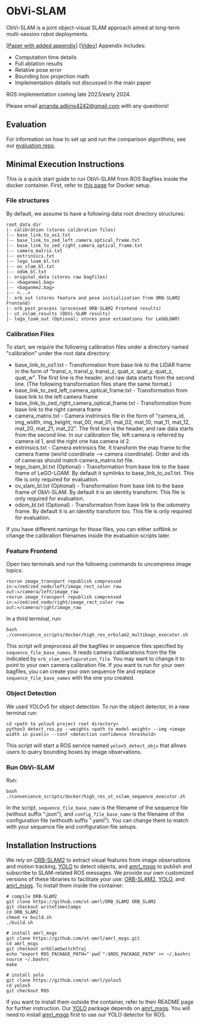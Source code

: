 # ObVi-SLAM
ObVi-SLAM is a joint object-visual SLAM approach aimed at long-term multi-session robot deployments. 

[[Paper with added appendix](https://drive.google.com/file/d/1gmp8ez2eVEASr0NoptJtauk3ewzhh4jA/view?usp=sharing)] [[Video](https://youtu.be/quJOgnEdaZ0)]
Appendix includes:
- Computation time details
- Full ablation results
- Relative pose error
- Bounding box projection math
- Implementation details not discussed in the main paper

ROS implementation coming late 2023/early 2024. 

Please email amanda.adkins4242@gmail.com with any questions! 


## Evaluation
For information on how to set up and run the comparison algorithms, see our [evaluation repo](https://github.com/ut-amrl/ObVi-SLAM-Evaluation).

## Minimal Execution Instructions
<!-- TODO
- Explain files needed and their structure (intrinsics, extrinsics, visual features, bounding box (opt), images?,
- Explain how to run given these files -->
This is a quick start guide to run ObVi-SLAM from ROS Bagfiles inside the docker container. First, refer to [this page](https://github.com/ut-amrl/ros-noetic-docker/tree/ObViSLAMEvaluation) for Docker setup.

### File structures
By default, we assume to have a following data root directory structures:
```
root_data_dir
|- calibration (stores calibration files)
|-- base_link_to_os1.txt
|-- base_link_to_zed_left_camera_optical_frame.txt
|-- base_link_to_zed_right_camera_optical_frame.txt
|-- camera_matrix.txt
|-- extrinsics.txt
|-- lego_loam_bl.txt
|-- ov_slam_bl.txt
|-- odom_bl.txt
|- original_data (stores raw bagfiles)
|-- <baganme1.bag>
|-- <baganme2.bag>
|-- <...>
|- orb_out (stores feature and pose initialization from ORB-SLAM2 Frontend)
|- orb_post_process (processed ORB-SLAM2 Frontend results)
|- ut_vslam_results (ObVi-SLAM results)
|- lego_loam_out (Optional; stores pose estimations for LeGOLOAM)
```

### Calibration Files
To start, we require the following calibration files under a directory named "calibration" under the root data directory:
- base_link_to_os1.txt - Transformation from base link to the LIDAR frame in the form of "transl_x, transl_y, transl_z, quat_x, quat_y, quat_z, quat_w". The first line is the header, and raw data starts from the second line. (The following transformation files share the same format.)
- base_link_to_zed_left_camera_optical_frame.txt - Transformation from base link to the left camera frame
- base_link_to_zed_right_camera_optical_frame.txt - Transformation from base link to the right camera frame
- camera_matrix.txt - Camera instrinsics file in the form of "camera_id, img_width, img_height, mat_00, mat_01, mat_02, mat_10, mat_11, mat_12, mat_20, mat_21, mat_22". The first line is the header, and raw data starts from the second line. In our calibration file, left camera is referred by camera id 1, and the right one has camera id 2.
- extrinsics.txt - Camera extrinsics file. It transform the map frame to the camera frame (world coordinate --> camera coordinate). Order and ids of cameras should match camera_matrix.txt file.
- lego_loam_bl.txt (Optional) - Transformation from base link to the base frame of LeGO-LOAM. By default it symlinks to base_link_to_os1.txt. This file is only required for evaluation.
- ov_slam_bl.txt (Optional) - Transformation from base link to the base frame of ObVi-SLAM. By default it is an identity transform. This file is only required for evaluation.
- odom_bl.txt (Optional) - Transformation from base link to the odometry frame. By default it is an identity transform too. This file is only required for evaluation.

If you have different namings for those files, you can either softlink or change the calibration filenames inside the evaluation scripts later.

<!-- ## Results from ROS bag sequence
TODO (Taijing, start here)
- Explain how to preprocess rosbag to get the data needed for minimal execution above -->
### Feature Frontend
Open two terminals and run the following commands to uncompress image topics:
```
rosrun image_transport republish compressed in:=/zed/zed_node/left/image_rect_color raw  out:=/camera/left/image_raw
rosrun image_transport republish compressed in:=/zed/zed_node/right/image_rect_color raw out:=/camera/right/image_raw
```
In a third terminal, run:
```
bash ./convenience_scripts/docker/high_res_orbslam2_multibags_executor.sh
```
This script will preprocess all the bagfiles in sequence files specified by `sequence_file_base_names`. It reads camera calibarations from the file indicated by `orb_slam_configuration_file`. You may want to change it to point to your own camera calibration file. If you want to run for your own bagfiles, you can create your own sequence file and replace `sequence_file_base_names` with the one you created.

### Object Detection
We used YOLOv5 for object detection. To run the object detector, in a new terminal run:
```
cd <path to yolov5 project root directory>
python3 detect_ros.py --weights <path to model weight> --img <image width in pixels> --conf <detection confidence threshold>
```
This script will start a ROS service named `yolov5_detect_objs` that allows users to query bounding boxes by image observations. 

### Run ObVi-SLAM
Run:
```
bash ./convenience_scripts/docker/high_res_ut_vslam_sequence_executor.sh
```
In the script, `sequence_file_base_name` is the filename of the sequence file (without suffix ".json"), and `config_file_base_name` is the filename of the configuration file (withouth suffix ".yaml"). You can change them to match with your sequence file and configuration file setups.


<!-- ## Configuration File Guide
TODO 
- Explain how to modify configuration file -- which parameters will someone need to modify for different environment, (lower priority): explain each of the parameters in the config file

## Evaluation
For our experiments, we used [YOLOv5](https://github.com/ut-amrl/yolov5/tree/ROS) (based on [this repo](https://github.com/ultralytics/yolov5)) with [this model](https://drive.google.com/file/d/15xv-Se991Pzes7R3KfyPBkuSQ7TeCb1T/view?usp=sharing). 

We used detections with labels 'lamppost', 'treetrunk', 'bench', and 'trashcan' with [this configuration file](https://github.com/ut-amrl/ObVi-SLAM/blob/main/config/base7a_1_fallback_a_2.json). 

Please contact us if you would like to obtain the videos on which we performed the evaluation. 

## TODOs
- Add installation instructions
- Add offline execution instructions -->


## Installation Instructions

We rely on [ORB-SLAM2](https://github.com/raulmur/ORB_SLAM2) to extract visual features from image observations and motion tracking, [YOLO](https://github.com/ultralytics/yolov5) to detect objects, and [amrl_msgs](https://github.com/ut-amrl/amrl_msgs.git) to publish and subscribe to SLAM-related ROS messages. We provide our own customized versions of these libraries to facilitate your use: [ORB-SLAM2](https://github.com/ut-amrl/ORB_SLAM2), [YOLO](https://github.com/ut-amrl/yolov5), and [amrl_msgs](https://github.com/ut-amrl/amrl_msgs.git). To install them inside the container:
```
# compile ORB-SLAM2
git clone https://github.com/ut-amrl/ORB_SLAM2 ORB_SLAM2
git checkout writeTimestamps
cd ORB_SLAM2
chmod +x build.sh
./build.sh

# install amrl_msgs
git clone https://github.com/ut-amrl/amrl_msgs.git
cd amrl_msgs
git checkout orbSlamSwitchTraj
echo "export ROS_PACKAGE_PATH="`pwd`":$ROS_PACKAGE_PATH" >> ~/.bashrc
source ~/.bashrc
make

# install yolo
git clone https://github.com/ut-amrl/yolov5
cd yolov5
git checkout ROS
```
If you want to install them outside the container, refer to their README page for further instruction. Our [YOLO](https://github.com/ut-amrl/yolov5) package depends on [amrl_msgs](https://github.com/ut-amrl/amrl_msgs.git). You will need to install [amrl_msgs](https://github.com/ut-amrl/amrl_msgs.git) first to use our YOLO detector for ROS.
